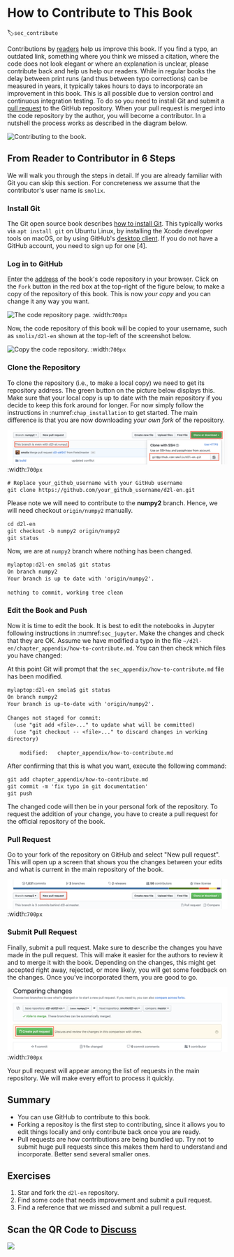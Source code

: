 # How to Contribute to This Book
:label:`sec_contribute`

Contributions by [readers](https://github.com/d2l-ai/d2l-en/graphs/contributors) help us improve this book. If you find a typo, an outdated link, something where you think we missed a citation, where the code does not look elegant or where an explanation is unclear, please contribute back and help us help our readers. While in regular books the delay between print runs (and thus between typo corrections) can be measured in years, it typically takes hours to days to incorporate an improvement in this book. This is all possible due to version control and continuous integration testing. To do so you need to install Git and submit a [pull request](https://github.com/d2l-ai/d2l-en/pulls) to the GitHub repository. When your pull request is merged into the code repository by the author, you will become a contributor. In a nutshell the process works as described in the diagram below.

![Contributing to the book.](../img/contribute.svg)

## From Reader to Contributor in 6 Steps

We will walk you through the steps in detail. If you are already familiar with Git you can skip this section. For concreteness we assume that the contributor's user name is `smolix`.

### Install Git

The Git open source book describes [how to install Git](https://git-scm.com/book/zh/v2). This typically works via `apt install git` on Ubuntu Linux, by installing the Xcode developer tools on macOS, or by using GitHub's [desktop client](https://desktop.github.com). If you do not have a GitHub account, you need to sign up for one [4].

### Log in to GitHub

Enter the [address](https://github.com/d2l-ai/d2l-en/) of the book's code repository in your browser. Click on the `Fork` button in the red box at the top-right of the figure below, to make a copy of the repository of this book. This is now *your copy* and you can change it any way you want.

![The code repository page.](../img/git-fork.png)
:width:`700px`

Now, the code repository of this book will be copied to your username, such as `smolix/d2l-en` shown at the top-left of the screenshot below.

![Copy the code repository.](../img/git-forked.png)
:width:`700px`

### Clone the Repository

To clone the repository (i.e., to make a local copy) we need to get its repository address. The green button on the picture below displays this. Make sure that your local copy is up to date with the main repository if you decide to keep this fork around for longer. For now simply follow the instructions in :numref:`chap_installation` to get started. The main difference is that you are now downloading *your own fork* of the repository.

![ Git clone. ](../img/git-clone-numpy2.png)
:width:`700px`

```
# Replace your_github_username with your GitHub username
git clone https://github.com/your_github_username/d2l-en.git
```

Please note we will need to contribute to the **numpy2** branch. Hence, we will need checkout `origin/numpy2` manually.

```
cd d2l-en
git checkout -b numpy2 origin/numpy2
git status
```

Now, we are at `numpy2` branch where nothing has been changed.
```
mylaptop:d2l-en smola$ git status
On branch numpy2
Your branch is up to date with 'origin/numpy2'.

nothing to commit, working tree clean
```

### Edit the Book and Push

Now it is time to edit the book. It is best to edit the notebooks in Jupyter following instructions in :numref:`sec_jupyter`. Make the changes and check that they are OK. Assume we have modified a typo in the file `~/d2l-en/chapter_appendix/how-to-contribute.md`.
You can then check which files you have changed:

At this point Git will prompt that the `sec_appendix/how-to-contribute.md` file has been modified.

```
mylaptop:d2l-en smola$ git status
On branch numpy2
Your branch is up-to-date with 'origin/numpy2'.

Changes not staged for commit:
  (use "git add <file>..." to update what will be committed)
  (use "git checkout -- <file>..." to discard changes in working directory)

	modified:   chapter_appendix/how-to-contribute.md
```

After confirming that this is what you want, execute the following command:

```
git add chapter_appendix/how-to-contribute.md
git commit -m 'fix typo in git documentation'
git push
```

The changed code will then be in your personal fork of the repository. To request the addition of your change, you have to create a pull request for the official repository of the book.

### Pull Request

Go to your fork of the repository on GitHub and select "New pull request". This will open up a screen that shows you the changes between your edits and what is current in the main repository of the book.

![Pull Request.](../img/git-newpr-numpy2.png)
:width:`700px`


### Submit Pull Request

Finally, submit a pull request. Make sure to describe the changes you have made in the pull request. This will make it easier for the authors to review it and to merge it with the book. Depending on the changes, this might get accepted right away, rejected, or more likely, you will get some feedback on the changes. Once you've incorporated them, you are good to go.

![Create Pull Request.](../img/git-createpr-numpy2.png)
:width:`700px`

Your pull request will appear among the list of requests in the main repository. We will make every effort to process it quickly.

## Summary

* You can use GitHub to contribute to this book.
* Forking a repositoy is the first step to contributing, since it allows you to edit things locally and only contribute back once you are ready.
* Pull requests are how contributions are being bundled up. Try not to submit huge pull requests since this makes them hard to understand and incorporate. Better send several smaller ones.

## Exercises

1. Star and fork the `d2l-en` repository.
1. Find some code that needs improvement and submit a pull request.
1. Find a reference that we missed and submit a pull request.

## Scan the QR Code to [Discuss](https://discuss.mxnet.io/t/how-to-contribute-to-this-book/2401)

![](../img/qr_how-to-contribute.svg)
